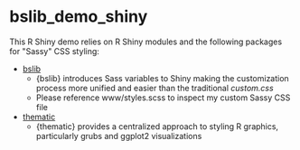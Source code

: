 # bslib_demo_shiny

This R Shiny demo relies on R Shiny modules and the following packages for "Sassy" CSS styling:

* [bslib](https://rstudio.github.io/bslib/)
  * {bslib} introduces Sass variables to Shiny making the customization process more unified and easier than the traditional _custom.css_
  * Please reference www/styles.scss to inspect my custom Sassy CSS file
* [thematic](https://rstudio.github.io/thematic/)
  * {thematic} provides a centralized approach to styling R graphics, particularly grubs and ggplot2 visualizations
